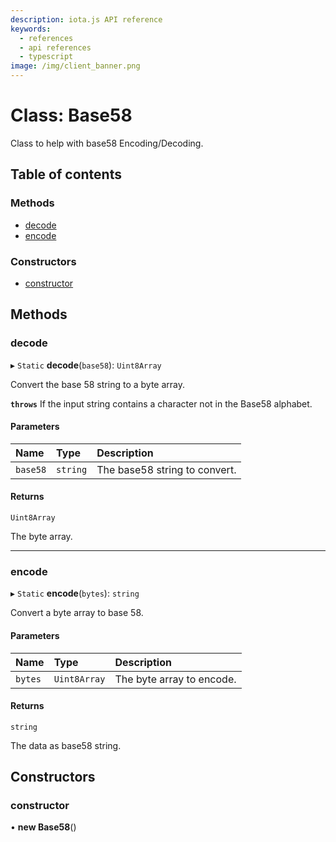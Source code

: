 ```yaml
---
description: iota.js API reference
keywords:
  - references
  - api references
  - typescript
image: /img/client_banner.png
---
```


# Class: Base58

Class to help with base58 Encoding/Decoding.

## Table of contents

### Methods

- [decode](Base58.md#decode)
- [encode](Base58.md#encode)

### Constructors

- [constructor](Base58.md#constructor)

## Methods

### decode

▸ `Static` **decode**(`base58`): `Uint8Array`

Convert the base 58 string to a byte array.

**`throws`** If the input string contains a character not in the Base58 alphabet.

#### Parameters

| Name     | Type     | Description                   |
| :------- | :------- | :---------------------------- |
| `base58` | `string` | The base58 string to convert. |

#### Returns

`Uint8Array`

The byte array.

---

### encode

▸ `Static` **encode**(`bytes`): `string`

Convert a byte array to base 58.

#### Parameters

| Name    | Type         | Description               |
| :------ | :----------- | :------------------------ |
| `bytes` | `Uint8Array` | The byte array to encode. |

#### Returns

`string`

The data as base58 string.

## Constructors

### constructor

• **new Base58**()
